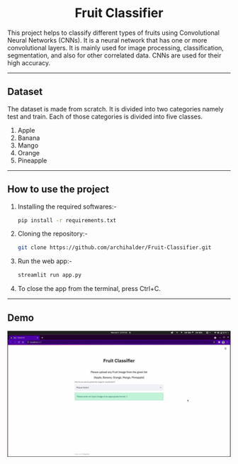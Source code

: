 <h1 align="center"> Fruit Classifier </h1>

This project helps to classify different types of fruits using Convolutional Neural Networks (CNNs). It is a neural network that has one or more convolutional layers. It is mainly used for image processing, classification, segmentation, and also for other correlated data. CNNs are used for their high accuracy.

----
<h2> Dataset </h2>
The dataset is made from scratch. It is divided into two categories namely test and train. Each of those categories is divided into five classes.

1. Apple
2. Banana
3. Mango
4. Orange
5. Pineapple

----
<h2> How to use the project </h2>

1. Installing the required softwares:-
    ```bash
    pip install -r requirements.txt
    ```
2. Cloning the repository:- 
    ```bash
    git clone https://github.com/archihalder/Fruit-Classifier.git
    ```
3. Run the web app:-
    ```bash
    streamlit run app.py
    ```
4. To close the app from the terminal, press Ctrl+C.

----
<h2> Demo </h2>

![](fruit-classifier-demo.gif)
